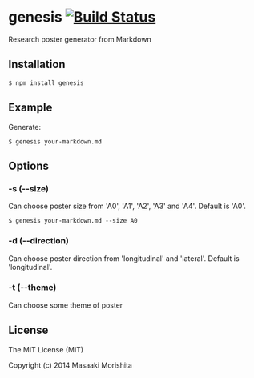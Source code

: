 # genesis [![Build Status](https://travis-ci.org/morishitter/genesis.svg)](https://travis-ci.org/morishitter/genesis)

Research poster generator from Markdown

## Installation

```shell
$ npm install genesis
```

## Example

Generate:

```shell
$ genesis your-markdown.md
```

## Options

### -s (--size)
Can choose poster size from 'A0', 'A1', 'A2', 'A3' and 'A4'. Default is 'A0'.

```shell
$ genesis your-markdown.md --size A0
```

### -d (--direction)
Can choose poster direction from 'longitudinal' and 'lateral'. Default is 'longitudinal'.

### -t (--theme)
Can choose some theme of poster

## License

The MIT License (MIT)

Copyright (c) 2014 Masaaki Morishita
